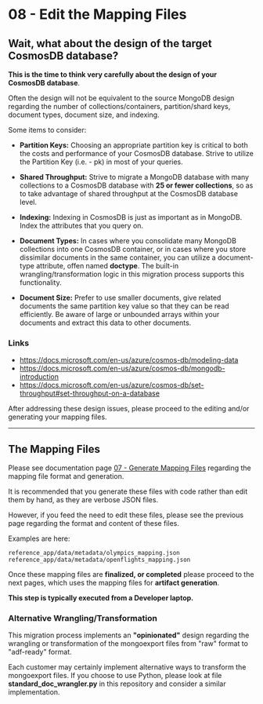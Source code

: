 # 08 - Edit the Mapping Files

## Wait, what about the design of the target CosmosDB database?

**This is the time to think very carefully about the design of your CosmosDB database**.

Often the design will not be equivalent to the source MongoDB design regarding
the number of collections/containers, partition/shard keys, document types, document size,
and indexing.

Some items to consider:

- **Partition Keys:** Choosing an appropriate partition key is critical to both the 
costs and performance of your CosmosDB database.  Strive to utilize the Partition Key (i.e. - pk)
in most of your queries.

- **Shared Throughput:** Strive to migrate a MongoDB database with many collections to a CosmosDB
database with **25 or fewer collections**, so as to take advantage of shared throughput at the 
CosmosDB database level.

- **Indexing:** Indexing in CosmosDB is just as important as in MongoDB.  Index the attributes
that you query on.

- **Document Types:** In cases where you consolidate many MongoDB collections into one CosmosDB
container, or in cases where you store dissimilar documents in the same container, you can
utilize a document-type attribute, offen named **doctype**.  The built-in wrangling/transformation
logic in this migration process supports this functionality.

- **Document Size:** Prefer to use smaller documents, give related documents the same partition
key value so that they can be read efficiently.  Be aware of large or unbounded arrays within
your documents and extract this data to other documents.

### Links

- https://docs.microsoft.com/en-us/azure/cosmos-db/modeling-data
- https://docs.microsoft.com/en-us/azure/cosmos-db/mongodb-introduction
- https://docs.microsoft.com/en-us/azure/cosmos-db/set-throughput#set-throughput-on-a-database

After addressing these design issues, please proceed to the editing and/or generating
your mapping files.

---

## The Mapping Files 

Please see documentation page [07 - Generate Mapping Files](07_generate_mapping_files.md)
regarding the mapping file format and generation.

It is recommended that you generate these files with code rather than edit them
by hand, as they are verbose JSON files.

However, if you feed the need to edit these files, please see the previous page
regarding the format and content of these files.

Examples are here:

```
reference_app/data/metadata/olympics_mapping.json
reference_app/data/metadata/openflights_mapping.json
```

Once these mapping files are **finalized, or completed** please proceed to the
next pages, which uses the mapping files for **artifact generation**.

**This step is typically executed from a Developer laptop.**

### Alternative Wrangling/Transformation

This migration process implements an **"opinionated"** design regarding the
wrangling or transformation of the mongoexport files from "raw" format
to "adf-ready" format.

Each customer may certainly implement alternative ways to transform the
mongoexport files.  If you choose to use Python, please look at file 
**standard_doc_wrangler.py** in this repository and consider a similar
implementation.
